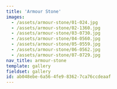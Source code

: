 ```yaml
---
title: 'Armour Stone'
images:
  - /assets/armour-stone/01-024.jpg
  - /assets/armour-stone/02-1360.jpg
  - /assets/armour-stone/03-0730.jpg
  - /assets/armour-stone/04-0560.jpg
  - /assets/armour-stone/05-0559.jpg
  - /assets/armour-stone/06-0562.jpg
  - /assets/armour-stone/07-0729.jpg
nav_title: armour-stone
template: gallery
fieldset: gallery
id: ab048ebe-6a56-4fe9-8362-7ca76ccdeaaf
---
```


